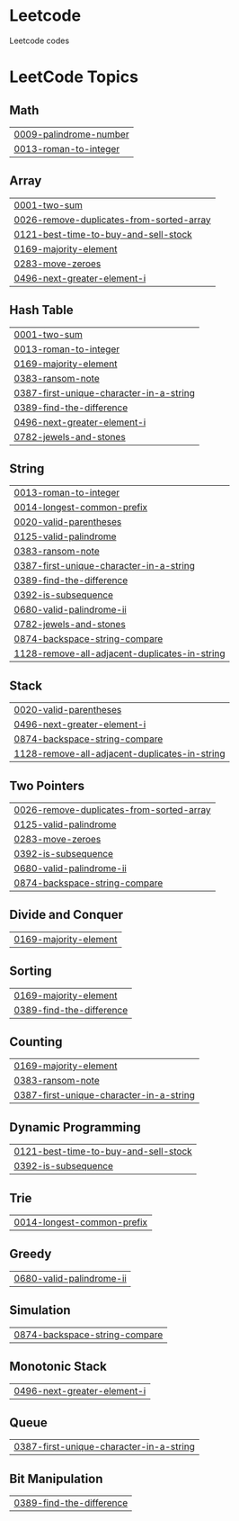# Leetcode
Leetcode codes

<!---LeetCode Topics Start-->
# LeetCode Topics
## Math
|  |
| ------- |
| [0009-palindrome-number](https://github.com/mahima2601/Leetcode/tree/master/0009-palindrome-number) |
| [0013-roman-to-integer](https://github.com/mahima2601/Leetcode/tree/master/0013-roman-to-integer) |
## Array
|  |
| ------- |
| [0001-two-sum](https://github.com/mahima2601/Leetcode/tree/master/0001-two-sum) |
| [0026-remove-duplicates-from-sorted-array](https://github.com/mahima2601/Leetcode/tree/master/0026-remove-duplicates-from-sorted-array) |
| [0121-best-time-to-buy-and-sell-stock](https://github.com/mahima2601/Leetcode/tree/master/0121-best-time-to-buy-and-sell-stock) |
| [0169-majority-element](https://github.com/mahima2601/Leetcode/tree/master/0169-majority-element) |
| [0283-move-zeroes](https://github.com/mahima2601/Leetcode/tree/master/0283-move-zeroes) |
| [0496-next-greater-element-i](https://github.com/mahima2601/Leetcode/tree/master/0496-next-greater-element-i) |
## Hash Table
|  |
| ------- |
| [0001-two-sum](https://github.com/mahima2601/Leetcode/tree/master/0001-two-sum) |
| [0013-roman-to-integer](https://github.com/mahima2601/Leetcode/tree/master/0013-roman-to-integer) |
| [0169-majority-element](https://github.com/mahima2601/Leetcode/tree/master/0169-majority-element) |
| [0383-ransom-note](https://github.com/mahima2601/Leetcode/tree/master/0383-ransom-note) |
| [0387-first-unique-character-in-a-string](https://github.com/mahima2601/Leetcode/tree/master/0387-first-unique-character-in-a-string) |
| [0389-find-the-difference](https://github.com/mahima2601/Leetcode/tree/master/0389-find-the-difference) |
| [0496-next-greater-element-i](https://github.com/mahima2601/Leetcode/tree/master/0496-next-greater-element-i) |
| [0782-jewels-and-stones](https://github.com/mahima2601/Leetcode/tree/master/0782-jewels-and-stones) |
## String
|  |
| ------- |
| [0013-roman-to-integer](https://github.com/mahima2601/Leetcode/tree/master/0013-roman-to-integer) |
| [0014-longest-common-prefix](https://github.com/mahima2601/Leetcode/tree/master/0014-longest-common-prefix) |
| [0020-valid-parentheses](https://github.com/mahima2601/Leetcode/tree/master/0020-valid-parentheses) |
| [0125-valid-palindrome](https://github.com/mahima2601/Leetcode/tree/master/0125-valid-palindrome) |
| [0383-ransom-note](https://github.com/mahima2601/Leetcode/tree/master/0383-ransom-note) |
| [0387-first-unique-character-in-a-string](https://github.com/mahima2601/Leetcode/tree/master/0387-first-unique-character-in-a-string) |
| [0389-find-the-difference](https://github.com/mahima2601/Leetcode/tree/master/0389-find-the-difference) |
| [0392-is-subsequence](https://github.com/mahima2601/Leetcode/tree/master/0392-is-subsequence) |
| [0680-valid-palindrome-ii](https://github.com/mahima2601/Leetcode/tree/master/0680-valid-palindrome-ii) |
| [0782-jewels-and-stones](https://github.com/mahima2601/Leetcode/tree/master/0782-jewels-and-stones) |
| [0874-backspace-string-compare](https://github.com/mahima2601/Leetcode/tree/master/0874-backspace-string-compare) |
| [1128-remove-all-adjacent-duplicates-in-string](https://github.com/mahima2601/Leetcode/tree/master/1128-remove-all-adjacent-duplicates-in-string) |
## Stack
|  |
| ------- |
| [0020-valid-parentheses](https://github.com/mahima2601/Leetcode/tree/master/0020-valid-parentheses) |
| [0496-next-greater-element-i](https://github.com/mahima2601/Leetcode/tree/master/0496-next-greater-element-i) |
| [0874-backspace-string-compare](https://github.com/mahima2601/Leetcode/tree/master/0874-backspace-string-compare) |
| [1128-remove-all-adjacent-duplicates-in-string](https://github.com/mahima2601/Leetcode/tree/master/1128-remove-all-adjacent-duplicates-in-string) |
## Two Pointers
|  |
| ------- |
| [0026-remove-duplicates-from-sorted-array](https://github.com/mahima2601/Leetcode/tree/master/0026-remove-duplicates-from-sorted-array) |
| [0125-valid-palindrome](https://github.com/mahima2601/Leetcode/tree/master/0125-valid-palindrome) |
| [0283-move-zeroes](https://github.com/mahima2601/Leetcode/tree/master/0283-move-zeroes) |
| [0392-is-subsequence](https://github.com/mahima2601/Leetcode/tree/master/0392-is-subsequence) |
| [0680-valid-palindrome-ii](https://github.com/mahima2601/Leetcode/tree/master/0680-valid-palindrome-ii) |
| [0874-backspace-string-compare](https://github.com/mahima2601/Leetcode/tree/master/0874-backspace-string-compare) |
## Divide and Conquer
|  |
| ------- |
| [0169-majority-element](https://github.com/mahima2601/Leetcode/tree/master/0169-majority-element) |
## Sorting
|  |
| ------- |
| [0169-majority-element](https://github.com/mahima2601/Leetcode/tree/master/0169-majority-element) |
| [0389-find-the-difference](https://github.com/mahima2601/Leetcode/tree/master/0389-find-the-difference) |
## Counting
|  |
| ------- |
| [0169-majority-element](https://github.com/mahima2601/Leetcode/tree/master/0169-majority-element) |
| [0383-ransom-note](https://github.com/mahima2601/Leetcode/tree/master/0383-ransom-note) |
| [0387-first-unique-character-in-a-string](https://github.com/mahima2601/Leetcode/tree/master/0387-first-unique-character-in-a-string) |
## Dynamic Programming
|  |
| ------- |
| [0121-best-time-to-buy-and-sell-stock](https://github.com/mahima2601/Leetcode/tree/master/0121-best-time-to-buy-and-sell-stock) |
| [0392-is-subsequence](https://github.com/mahima2601/Leetcode/tree/master/0392-is-subsequence) |
## Trie
|  |
| ------- |
| [0014-longest-common-prefix](https://github.com/mahima2601/Leetcode/tree/master/0014-longest-common-prefix) |
## Greedy
|  |
| ------- |
| [0680-valid-palindrome-ii](https://github.com/mahima2601/Leetcode/tree/master/0680-valid-palindrome-ii) |
## Simulation
|  |
| ------- |
| [0874-backspace-string-compare](https://github.com/mahima2601/Leetcode/tree/master/0874-backspace-string-compare) |
## Monotonic Stack
|  |
| ------- |
| [0496-next-greater-element-i](https://github.com/mahima2601/Leetcode/tree/master/0496-next-greater-element-i) |
## Queue
|  |
| ------- |
| [0387-first-unique-character-in-a-string](https://github.com/mahima2601/Leetcode/tree/master/0387-first-unique-character-in-a-string) |
## Bit Manipulation
|  |
| ------- |
| [0389-find-the-difference](https://github.com/mahima2601/Leetcode/tree/master/0389-find-the-difference) |
<!---LeetCode Topics End-->